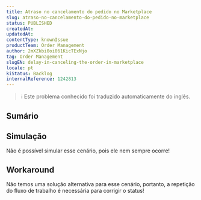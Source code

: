 ```yaml
---
title: Atraso no cancelamento do pedido no Marketplace
slug: atraso-no-cancelamento-do-pedido-no-marketplace
status: PUBLISHED
createdAt: 
updatedAt: 
contentType: knownIssue
productTeam: Order Management
author: 2mXZkbi0oi061KicTExNjo
tag: Order Management
slugEN: delay-in-canceling-the-order-in-marketplace
locale: pt
kiStatus: Backlog
internalReference: 1242813
---
```


>ℹ️ Este problema conhecido foi traduzido automaticamente do inglês.

## Sumário


## Simulação


Não é possível simular esse cenário, pois ele nem sempre ocorre!


## Workaround


Não temos uma solução alternativa para esse cenário, portanto, a repetição do fluxo de trabalho é necessária para corrigir o status!




